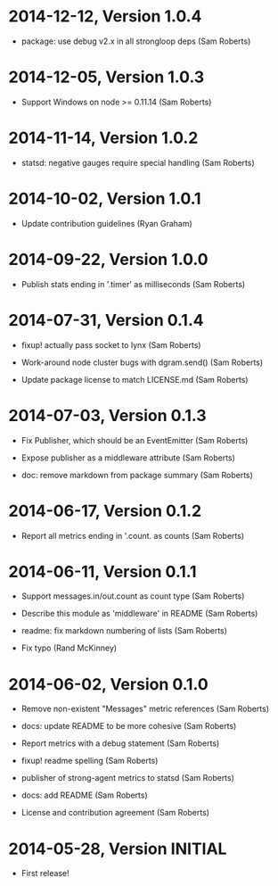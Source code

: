 2014-12-12, Version 1.0.4
=========================

 * package: use debug v2.x in all strongloop deps (Sam Roberts)


2014-12-05, Version 1.0.3
=========================

 * Support Windows on node >= 0.11.14 (Sam Roberts)


2014-11-14, Version 1.0.2
=========================

 * statsd: negative gauges require special handling (Sam Roberts)


2014-10-02, Version 1.0.1
=========================

 * Update contribution guidelines (Ryan Graham)


2014-09-22, Version 1.0.0
=========================

 * Publish stats ending in '.timer' as milliseconds (Sam Roberts)


2014-07-31, Version 0.1.4
=========================

 * fixup! actually pass socket to lynx (Sam Roberts)

 * Work-around node cluster bugs with dgram.send() (Sam Roberts)

 * Update package license to match LICENSE.md (Sam Roberts)


2014-07-03, Version 0.1.3
=========================

 * Fix Publisher, which should be an EventEmitter (Sam Roberts)

 * Expose publisher as a middleware attribute (Sam Roberts)

 * doc: remove markdown from package summary (Sam Roberts)


2014-06-17, Version 0.1.2
=========================

 * Report all metrics ending in '.count. as counts (Sam Roberts)


2014-06-11, Version 0.1.1
=========================

 * Support messages.in/out.count as count type (Sam Roberts)

 * Describe this module as 'middleware' in README (Sam Roberts)

 * readme: fix markdown numbering of lists (Sam Roberts)

 * Fix typo (Rand McKinney)


2014-06-02, Version 0.1.0
=========================

 * Remove non-existent "Messages" metric references (Sam Roberts)

 * docs: update README to be more cohesive (Sam Roberts)

 * Report metrics with a debug statement (Sam Roberts)

 * fixup! readme spelling (Sam Roberts)

 * publisher of strong-agent metrics to statsd (Sam Roberts)

 * docs: add README (Sam Roberts)

 * License and contribution agreement (Sam Roberts)


2014-05-28, Version INITIAL
===========================

 * First release!

